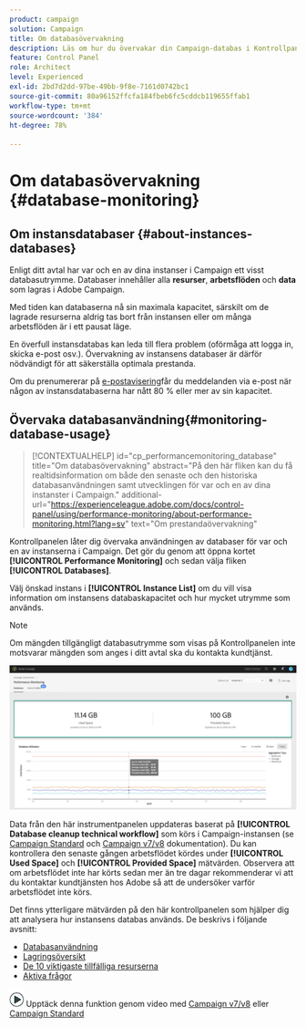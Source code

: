 ```yaml
---
product: campaign
solution: Campaign
title: Om databasövervakning
description: Läs om hur du övervakar din Campaign-databas i Kontrollpanelen
feature: Control Panel
role: Architect
level: Experienced
exl-id: 2bd7d2dd-97be-49bb-9f8e-7161d0742bc1
source-git-commit: 80a96152ffcfa184fbeb6fc5cddcb119655ffab1
workflow-type: tm+mt
source-wordcount: '384'
ht-degree: 78%

---
```


# Om databasövervakning {#database-monitoring}

## Om instansdatabaser {#about-instances-databases}

Enligt ditt avtal har var och en av dina instanser i Campaign ett visst databasutrymme. Databaser innehåller alla **resurser**, **arbetsflöden** och **data** som lagras i Adobe Campaign.

Med tiden kan databaserna nå sin maximala kapacitet, särskilt om de lagrade resurserna aldrig tas bort från instansen eller om många arbetsflöden är i ett pausat läge.

En överfull instansdatabas kan leda till flera problem (oförmåga att logga in, skicka e-post osv.). Övervakning av instansens databaser är därför nödvändigt för att säkerställa optimala prestanda.

Om du prenumererar på [e-postavisering](../../performance-monitoring/using/email-alerting.md)får du meddelanden via e-post när någon av instansdatabaserna har nått 80 % eller mer av sin kapacitet.

## Övervaka databasanvändning{#monitoring-database-usage}

>[!CONTEXTUALHELP]
>id="cp_performancemonitoring_database"
>title="Om databasövervakning"
>abstract="På den här fliken kan du få realtidsinformation om både den senaste och den historiska databasanvändningen samt utvecklingen för var och en av dina instanster i Campaign."
>additional-url="https://experienceleague.adobe.com/docs/control-panel/using/performance-monitoring/about-performance-monitoring.html?lang=sv" text="Om prestandaövervakning"

Kontrollpanelen låter dig övervaka användningen av databaser för var och en av instanserna i Campaign. Det gör du genom att öppna kortet **[!UICONTROL Performance Monitoring]** och sedan välja fliken **[!UICONTROL Databases]**.

Välj önskad instans i **[!UICONTROL Instance List]** om du vill visa information om instansens databaskapacitet och hur mycket utrymme som används.

>[!NOTE]
>
>Om mängden tillgängligt databasutrymme som visas på Kontrollpanelen inte motsvarar mängden som anges i ditt avtal ska du kontakta kundtjänst.

![](assets/databases_dashboard.png)

Data från den här instrumentpanelen uppdateras baserat på **[!UICONTROL Database cleanup technical workflow]** som körs i Campaign-instansen (se [Campaign Standard](https://experienceleague.adobe.com/docs/campaign-standard/using/administrating/application-settings/technical-workflows.html?lang=sv#list-of-technical-workflows) och [Campaign v7/v8](https://experienceleague.adobe.com/docs/campaign-classic/using/monitoring-campaign-classic/data-processing/database-cleanup-workflow.html?lang=sv) dokumentation). Du kan kontrollera den senaste gången arbetsflödet kördes under **[!UICONTROL Used Space]** och **[!UICONTROL Provided Space]** mätvärden. Observera att om arbetsflödet inte har körts sedan mer än tre dagar rekommenderar vi att du kontaktar kundtjänsten hos Adobe så att de undersöker varför arbetsflödet inte körs.

Det finns ytterligare mätvärden på den här kontrollpanelen som hjälper dig att analysera hur instansens databas används. De beskrivs i följande avsnitt:

* [Databasanvändning](../../performance-monitoring/using/database-utilization.md)
* [Lagringsöversikt](../../performance-monitoring/using/database-storage-overview.md)
* [De 10 viktigaste tillfälliga resurserna](../../performance-monitoring/using/database-top-ten-resources.md)
* [Aktiva frågor](../../performance-monitoring/using/database-active-queries.md)

![](assets/do-not-localize/how-to-video.png) Upptäck denna funktion genom video med [Campaign v7/v8](https://experienceleague.adobe.com/docs/campaign-classic-learn/control-panel/performance-monitoring/monitoring-databases.html?lang=sv#performance-monitoring) eller [Campaign Standard](https://experienceleague.adobe.com/docs/campaign-standard-learn/control-panel/performance-monitoring/monitoring-databases.html?lang=sv#performance-monitoring)
